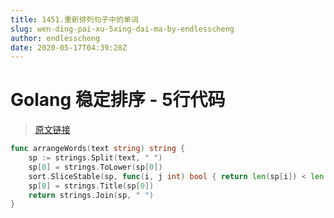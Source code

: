 ```yaml
---
title: 1451.重新排列句子中的单词
slug: wen-ding-pai-xu-5xing-dai-ma-by-endlesscheng
author: endlesscheng
date: 2020-05-17T04:39:28Z
---
```

# Golang 稳定排序 - 5行代码
 
> [原文链接](https://leetcode.cn/problems/rearrange-words-in-a-sentence/solution/wen-ding-pai-xu-5xing-dai-ma-by-endlesscheng)
```go
func arrangeWords(text string) string {
	sp := strings.Split(text, " ")
	sp[0] = strings.ToLower(sp[0])
	sort.SliceStable(sp, func(i, j int) bool { return len(sp[i]) < len(sp[j]) })
	sp[0] = strings.Title(sp[0])
	return strings.Join(sp, " ")
}
```
